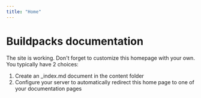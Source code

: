 ```yaml
---
title: "Home"
---
```


# Buildpacks documentation

The site is working. Don't forget to customize this homepage with your own. You typically have 2 choices:

1. Create an _index.md document in the content folder
2. Configure your server to automatically redirect this home page to one of your documentation pages
